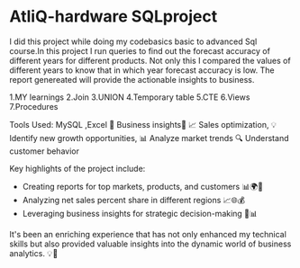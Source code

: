 # AtliQ-hardware SQLproject
 I did this project while doing my codebasics basic to advanced Sql course.In this project I run queries to find out the forecast accuracy of different years for different products. Not only this I compared the values of different years to know that in which year forecast accuracy is low. The report genereated will provide the actionable insights to business.

1.MY learnings
2.Join
3.UNION
4.Temporary table
5.CTE
6.Views 
7.Procedures

Tools Used: MySQL ,Excel
💼 Business insights💼
📈 Sales optimization,
💡 Identify new growth opportunities,
📊 Analyze market trends
🔍 Understand customer behavior

Key highlights of the project include:
- Creating reports for top markets, products, and customers 📊🌍💼
- Analyzing net sales percent share in different regions 📈🌐💰
- Leveraging business insights for strategic decision-making 🤝📊

It's been an enriching experience that has not only enhanced my technical skills but also provided valuable insights into the dynamic world of business analytics. 💡💼

